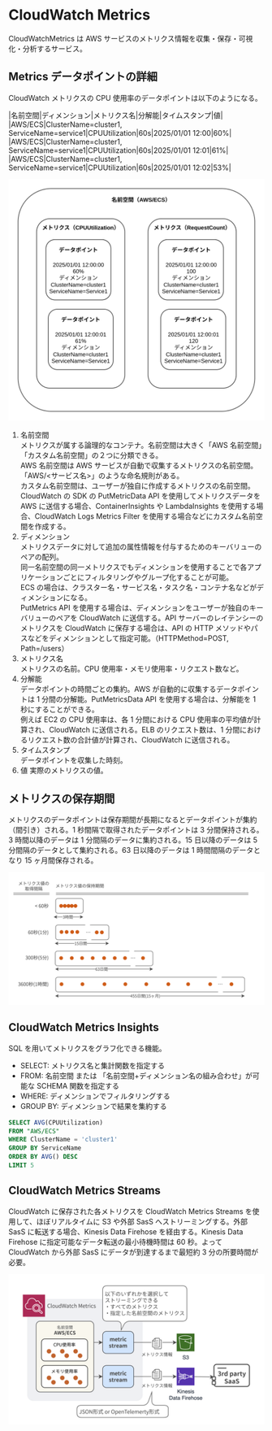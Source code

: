 # CloudWatch Metrics

CloudWatchMetrics は AWS サービスのメトリクス情報を収集・保存・可視化・分析するサービス。

## Metrics データポイントの詳細

CloudWatch メトリクスの CPU 使用率のデータポイントは以下のようになる。

|名前空間|ディメンション|メトリクス名|分解能|タイムスタンプ|値|
|AWS/ECS|ClusterName=cluster1, ServiceName=service1|CPUUtilization|60s|2025/01/01 12:00|60%|
|AWS/ECS|ClusterName=cluster1, ServiceName=service1|CPUUtilization|60s|2025/01/01 12:01|61%|
|AWS/ECS|ClusterName=cluster1, ServiceName=service1|CPUUtilization|60s|2025/01/01 12:02|53%|

![MetricsDataPoint](./images/MetricsDataPoint.png)

1. 名前空間  
   メトリクスが属する論理的なコンテナ。名前空間は大きく「AWS 名前空間」「カスタム名前空間」の２つに分類できる。  
   AWS 名前空間は AWS サービスが自動で収集するメトリクスの名前空間。「AWS/<サービス名>」のような命名規則がある。  
   カスタム名前空間は、ユーザーが独自に作成するメトリクスの名前空間。CloudWatch の SDK の PutMetricData API を使用してメトリクスデータを AWS に送信する場合、ContainerInsights や LambdaInsights を使用する場合、CloudWatch Logs Metrics Filter を使用する場合などにカスタム名前空間を作成する。
2. ディメンション  
   メトリクスデータに対して追加の属性情報を付与するためのキーバリューのペアの配列。  
   同一名前空間の同一メトリクスでもディメンションを使用することで各アプリケーションごとにフィルタリングやグループ化することが可能。  
   ECS の場合は、クラスター名・サービス名・タスク名・コンテナ名などがディメンションになる。  
    PutMetrics API を使用する場合は、ディメンションをユーザーが独自のキーバリューのペアを CloudWatch に送信する。API サーバーのレイテンシーのメトリクスを CloudWatch に保存する場合は、API の HTTP メソッドやパスなどをディメンションとして指定可能。（HTTPMethod=POST, Path=/users）
3. メトリクス名  
   メトリクスの名前。CPU 使用率・メモリ使用率・リクエスト数など。
4. 分解能  
   データポイントの時間ごとの集約。AWS が自動的に収集するデータポイントは 1 分間の分解能。PutMetricsData API を使用する場合は、分解能を 1 秒にすることができる。  
   例えば EC2 の CPU 使用率は、各 1 分間における CPU 使用率の平均値が計算され、CloudWatch に送信される。ELB のリクエスト数は、1 分間におけるリクエスト数の合計値が計算され、CloudWatch に送信される。
5. タイムスタンプ  
   データポイントを収集した時刻。
6. 値
   実際のメトリクスの値。

## メトリクスの保存期間

メトリクスのデータポイントは保存期間が長期になるとデータポイントが集約（間引き）される。1 秒間隔で取得されたデータポイントは 3 分間保持される。3 時間以降のデータは 1 分間隔のデータに集約される。15 日以降のデータは 5 分間隔のデータとして集約される。63 日以降のデータは 1 時間間隔のデータとなり 15 ヶ月間保存される。

![メトリクス分解能](./images/メトリクス分解能.png)

## CloudWatch Metrics Insights

SQL を用いてメトリクスをグラフ化できる機能。

- SELECT: メトリクス名と集計関数を指定する
- FROM: 名前空間 または 「名前空間+ディメンション名の組み合わせ」が可能な SCHEMA 関数を指定する
- WHERE: ディメンションでフィルタリングする
- GROUP BY: ディメンションで結果を集約する

```SQL
SELECT AVG(CPUUtilization)
FROM "AWS/ECS"
WHERE ClusterName = 'cluster1'
GROUP BY ServiceName
ORDER BY AVG() DESC
LIMIT 5
```

## CloudWatch Metrics Streams

CloudWatch に保存された各メトリクスを CloudWatch Metrics Streams を使用して、ほぼリアルタイムに S3 や外部 SasS へストリーミングする。外部 SasS に転送する場合、Kinesis Data Firehose を経由する。Kinesis Data Firehose に指定可能なデータ転送の最小待機時間は 60 秒。よって CloudWatch から外部 SasS にデータが到達するまで最短約 3 分の所要時間が必要。

![MetricsStreams](./images/MetricsStrems.png)
